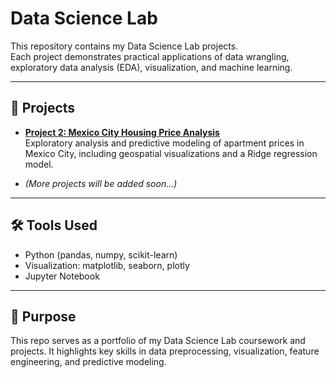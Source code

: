 # Data Science Lab

This repository contains my Data Science Lab projects.  
Each project demonstrates practical applications of data wrangling, exploratory data analysis (EDA), visualization, and machine learning.

---

## 📌 Projects

- **[Project 2: Mexico City Housing Price Analysis](project2/analysis.md)**  
  Exploratory analysis and predictive modeling of apartment prices in Mexico City, including geospatial visualizations and a Ridge regression model.

- *(More projects will be added soon...)*

---

## 🛠 Tools Used
- Python (pandas, numpy, scikit-learn)  
- Visualization: matplotlib, seaborn, plotly  
- Jupyter Notebook  

---

## 🎯 Purpose
This repo serves as a portfolio of my Data Science Lab coursework and projects. It highlights key skills in data preprocessing, visualization, feature engineering, and predictive modeling.
